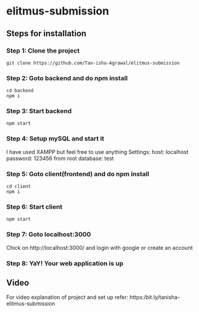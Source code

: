 # elitmus-submission
## Steps for installation
### Step 1: Clone the project
```
git clone https://github.com/Tan-isha-Agrawal/elitmus-submission
```
### Step 2: Goto backend and do npm install
```
cd backend
npm i
```
### Step 3: Start backend
```
npm start
```
### Step 4: Setup mySQL and start it
I have used XAMPP but feel free to use anything
Settings:
host: localhost
password: 123456 from root
database: test
### Step 5: Goto client(frontend) and do npm install
```
cd client
npm i
```
### Step 6: Start client
```
npm start
```
### Step 7: Goto localhost:3000
Chick on http://localhost:3000/ and login with google or create an account
### Step 8: YaY! Your web application is up

## Video
For video explanation of project and set up refer: https:/bit.ly/tanisha-elitmus-submission
